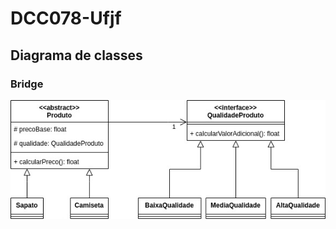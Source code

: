# DCC078-Ufjf

## Diagrama de classes

### Bridge

<p align="center">
  <img src="./diagrama/Bridge.jpg" style="width: 600px" alt="Bridge">
</p>
